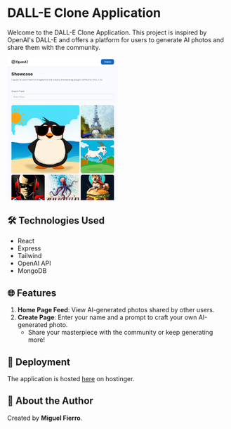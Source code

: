 # DALL-E Clone Application

Welcome to the DALL-E Clone Application. This project is inspired by OpenAI's DALL-E and offers a platform for users to generate AI photos and share them with the community.

<img src="client\src\assets\showcaseImg.png" alt="dall-e showcase feed" width="50%" />

## 🛠️ Technologies Used
- React
- Express
- Tailwind
- OpenAI API
- MongoDB

## 🌐 Features

1. **Home Page Feed**: View AI-generated photos shared by other users.
2. **Create Page**: Enter your name and a prompt to craft your own AI-generated photo.
   - Share your masterpiece with the community or keep generating more!

## 🚀 Deployment

The application is hosted [here](https://mfierrodalle.online/) on hostinger.

## 👤 About the Author

Created by **Miguel Fierro**.
